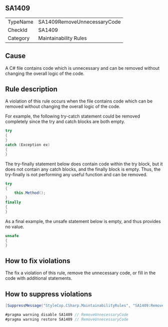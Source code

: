 ﻿## SA1409

<table>
<tr>
  <td>TypeName</td>
  <td>SA1409RemoveUnnecessaryCode</td>
</tr>
<tr>
  <td>CheckId</td>
  <td>SA1409</td>
</tr>
<tr>
  <td>Category</td>
  <td>Maintainability Rules</td>
</tr>
</table>

## Cause

A C# file contains code which is unnecessary and can be removed without changing the overall logic of the code.

## Rule description

A violation of this rule occurs when the file contains code which can be removed without changing the overall logic of the code.

For example, the following try-catch statement could be removed completely since the try and catch blocks are both empty.

```csharp
try
{
}
catch (Exception ex)
{
}
```

The try-finally statement below does contain code within the try block, but it does not contain any catch blocks, and the finally block is empty. Thus, the try-finally is not performing any useful function and can be removed.

```csharp
try
{
    this.Method();
}
finally
{
}
```

As a final example, the unsafe statement below is empty, and thus provides no value.

```csharp
unsafe
{
}
```

## How to fix violations

The fix a violation of this rule, remove the unnecessary code, or fill in the code with additional statements.

## How to suppress violations

```csharp
[SuppressMessage("StyleCop.CSharp.MaintainabilityRules", "SA1409:RemoveUnnecessaryCode", Justification = "Reviewed.")]
```

```csharp
#pragma warning disable SA1409 // RemoveUnnecessaryCode
#pragma warning restore SA1409 // RemoveUnnecessaryCode
```
